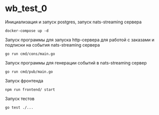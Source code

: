 # wb_test_0

Инициализация и запуск postgres, запуск nats-streaming сервера
```
docker-compose up -d
```

Запуск программы для запуска http-сервера для работой с заказами и подписки на события nats-streaming сервера
```
go run cmd/cons/main.go
```

Запуск программы для генерации событий в nats-streaming сервер
```
go run cmd/pub/main.go
```

Запуск фронтенда
```
npm run frontend/ start
```

Запуск тестов
```
go test ./...
```
